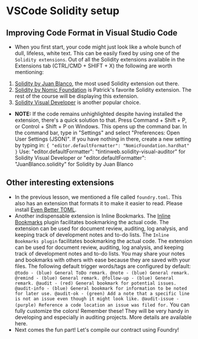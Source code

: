 # VSCode Solidity setup

## Improving Code Format in Visual Studio Code
- When you first start, your code might just look like a whole bunch of dull, lifeless, white text. This can be easily fixed by using one of the `Solidity extensions`. Out of all the Solidity extensions available in the Extensions tab (CTRL/CMD + SHIFT + X) the following are worth mentioning:

1. [Solidity by Juan Blanco](https://marketplace.visualstudio.com/items?itemName=JuanBlanco.solidity), the most used Solidity extension out there.
2. [Solidity by Nomic Foundation](https://marketplace.visualstudio.com/items?itemName=NomicFoundation.hardhat-solidity) is Patrick's favorite Solidity extension. The rest of the course will be displaying this extension.
3. [Solidity Visual Developer](https://marketplace.visualstudio.com/items?itemName=tintinweb.solidity-visual-auditor) is another popular choice.

- **NOTE:** If the code remains unhighlighted despite having installed the extension, there's a quick solution to that. Press Command + Shift + P, or Control + Shift + P on Windows. This opens up the command bar. In the command bar, type in "Settings" and select "Preferences: Open User Settings (JSON)". If you have nothing in there, create a new setting by typing in: ``` { "editor.defaultFormatter": "NomicFoundation.hardhat" } ``` Use: "editor.defaultFormatter": "tintinweb.solidity-visual-auditor" for Solidity Visual Developer or "editor.defaultFormatter": "JuanBlanco.solidity" for Solidity by Juan Blanco

## Other interesting extensions
- In the previous lesson, we mentioned a file called `foundry.toml`. This also has an extension that formats it to make it easier to read. Please install [Even Better TOML](https://marketplace.visualstudio.com/items?itemName=tamasfe.even-better-toml).
- Another indispensable extension is Inline Bookmarks. The [Inline Bookmarks](https://marketplace.visualstudio.com/items?itemName=tintinweb.vscode-inline-bookmarks) plugin facilitates bookmarking the actual code. The extension can be used for document review, auditing, log analysis, and keeping track of development notes and to-do lists. The `Inline Bookmarks plugin` facilitates bookmarking the actual code. The extension can be used for document review, auditing, log analysis, and keeping track of development notes and to-do lists. You may share your notes and bookmarks with others with ease because they are saved with your files. The following default trigger words/tags are configured by default: ``` @todo - (blue) General ToDo remark. @note - (blue) General remark. @remind - (blue) General remark. @follow-up - (blue) General remark. @audit - (red) General bookmark for potential issues. @audit-info - (blue) General bookmark for information to be noted for later use. @audit-ok - (green) Add a note that a specific line is not an issue even though it might look like. @audit-issue - (purple) Reference a code location an issue was filed for. ``` You can fully customize the colors! Remember these! They will be very handy in developing and especially in auditing projects. More details are available here.
- Next comes the fun part! Let's compile our contract using Foundry!
